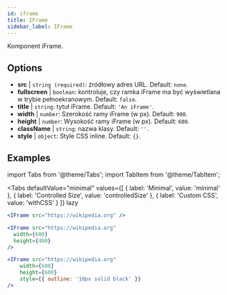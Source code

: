 ```yaml
---
id: iframe 
title: IFrame
sidebar_label: IFrame
---
```


Komponent iFrame.

## Options

* __src__ | `string (required)`: źródłowy adres URL. Default: `none`.
* __fullscreen__ | `boolean`: kontroluje, czy ramka iFrame ma być wyświetlana w trybie pełnoekranowym. Default: `false`.
* __title__ | `string`: tytuł iFrame. Default: `'An iFrame'`.
* __width__ | `number`: Szerokość ramy iFrame (w px). Default: `900`.
* __height__ | `number`: Wysokość ramy iFrame (w px). Default: `600`.
* __className__ | `string`: nazwa klasy. Default: `''`.
* __style__ | `object`: Style CSS inline. Default: `{}`.


## Examples

import Tabs from '@theme/Tabs';
import TabItem from '@theme/TabItem';

<Tabs
    defaultValue="minimal"
    values={[
        { label: 'Minimal', value: 'minimal' },
        { label: 'Controlled Size', value: 'controlledSize' },
        { label: 'Custom CSS', value: 'withCSS' }
    ]}
    lazy
>

<TabItem value="minimal" >

```jsx live
<IFrame src="https://wikipedia.org" />
```

</TabItem>

<TabItem value="controlledSize" >

```jsx live
<IFrame src="https://wikipedia.org" 
  width={600} 
  height={400} 
/>
```
</TabItem>

<TabItem value="withCSS" >

```jsx live
<IFrame src="https://wikipedia.org" 
    width={600} 
    height={600} 
    style={{ outline: '10px solid black' }}
/>
```
</TabItem>

</Tabs>


